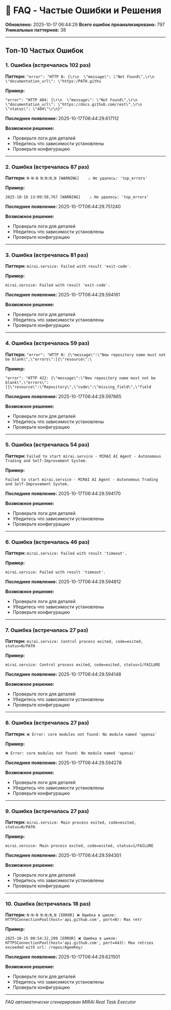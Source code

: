 # 🤔 FAQ - Частые Ошибки и Решения

**Обновлено:** 2025-10-17 06:44:29
**Всего ошибок проанализировано:** 797
**Уникальных паттернов:** 38

---

## Топ-10 Частых Ошибок


### 1. Ошибка (встречалась 102 раз)

**Паттерн:** `"error": "HTTP N: {\r\n  \"message\": \"Not Found\",\r\n  \"documentation_url\": \"https:/PATH.githu`

**Пример:**
```
"error": "HTTP 404: {\r\n  \"message\": \"Not Found\",\r\n  \"documentation_url\": \"https://docs.github.com/rest\",\r\n  \"status\": \"404\"\r\n}"
```

**Последнее появление:** 2025-10-17T06:44:29.617112

**Возможное решение:** 
- Проверьте логи для деталей
- Убедитесь что зависимости установлены
- Проверьте конфигурацию

---

### 2. Ошибка (встречалась 87 раз)

**Паттерн:** `N-N-N N:N:N,N [WARNING]    ⚠️ Не удалось: 'top_errors'`

**Пример:**
```
2025-10-16 13:09:58,767 [WARNING]    ⚠️ Не удалось: 'top_errors'
```

**Последнее появление:** 2025-10-17T06:44:29.751240

**Возможное решение:** 
- Проверьте логи для деталей
- Убедитесь что зависимости установлены
- Проверьте конфигурацию

---

### 3. Ошибка (встречалась 81 раз)

**Паттерн:** `mirai.service: Failed with result 'exit-code'.`

**Пример:**
```
mirai.service: Failed with result 'exit-code'.
```

**Последнее появление:** 2025-10-17T06:44:29.594161

**Возможное решение:** 
- Проверьте логи для деталей
- Убедитесь что зависимости установлены
- Проверьте конфигурацию

---

### 4. Ошибка (встречалась 59 раз)

**Паттерн:** `"error": "HTTP N: {\"message\":\"New repository name must not be blank\",\"errors\":[{\"resource\":\`

**Пример:**
```
"error": "HTTP 422: {\"message\":\"New repository name must not be blank\",\"errors\":[{\"resource\":\"Repository\",\"code\":\"missing_field\",\"field
```

**Последнее появление:** 2025-10-17T06:44:29.597865

**Возможное решение:** 
- Проверьте логи для деталей
- Убедитесь что зависимости установлены
- Проверьте конфигурацию

---

### 5. Ошибка (встречалась 54 раз)

**Паттерн:** `Failed to start mirai.service - MIRAI AI Agent - Autonomous Trading and Self-Improvement System.`

**Пример:**
```
Failed to start mirai.service - MIRAI AI Agent - Autonomous Trading and Self-Improvement System.
```

**Последнее появление:** 2025-10-17T06:44:29.594170

**Возможное решение:** 
- Проверьте логи для деталей
- Убедитесь что зависимости установлены
- Проверьте конфигурацию

---

### 6. Ошибка (встречалась 46 раз)

**Паттерн:** `mirai.service: Failed with result 'timeout'.`

**Пример:**
```
mirai.service: Failed with result 'timeout'.
```

**Последнее появление:** 2025-10-17T06:44:29.594812

**Возможное решение:** 
- Проверьте логи для деталей
- Убедитесь что зависимости установлены
- Проверьте конфигурацию

---

### 7. Ошибка (встречалась 27 раз)

**Паттерн:** `mirai.service: Control process exited, code=exited, status=N/PATH`

**Пример:**
```
mirai.service: Control process exited, code=exited, status=1/FAILURE
```

**Последнее появление:** 2025-10-17T06:44:29.594148

**Возможное решение:** 
- Проверьте логи для деталей
- Убедитесь что зависимости установлены
- Проверьте конфигурацию

---

### 8. Ошибка (встречалась 27 раз)

**Паттерн:** `❌ Error: core modules not found: No module named 'openai'`

**Пример:**
```
❌ Error: core modules not found: No module named 'openai'
```

**Последнее появление:** 2025-10-17T06:44:29.594278

**Возможное решение:** 
- Проверьте логи для деталей
- Убедитесь что зависимости установлены
- Проверьте конфигурацию

---

### 9. Ошибка (встречалась 27 раз)

**Паттерн:** `mirai.service: Main process exited, code=exited, status=N/PATH`

**Пример:**
```
mirai.service: Main process exited, code=exited, status=1/FAILURE
```

**Последнее появление:** 2025-10-17T06:44:29.594301

**Возможное решение:** 
- Проверьте логи для деталей
- Убедитесь что зависимости установлены
- Проверьте конфигурацию

---

### 10. Ошибка (встречалась 18 раз)

**Паттерн:** `N-N-N N:N:N,N [ERROR] ❌ Ошибка в цикле: HTTPSConnectionPool(host='api.github.com', port=N): Max retr`

**Пример:**
```
2025-10-15 00:54:22,299 [ERROR] ❌ Ошибка в цикле: HTTPSConnectionPool(host='api.github.com', port=443): Max retries exceeded with url: /repos/AgeeKey/
```

**Последнее появление:** 2025-10-17T06:44:29.621501

**Возможное решение:** 
- Проверьте логи для деталей
- Убедитесь что зависимости установлены
- Проверьте конфигурацию

---

*FAQ автоматически сгенерирован MIRAI Real Task Executor*
